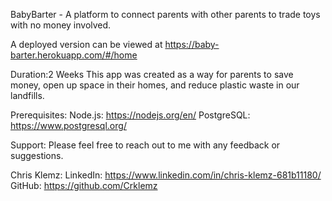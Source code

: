 BabyBarter - A platform to connect parents with other parents to trade toys with no money involved.

A deployed version can be viewed at https://baby-barter.herokuapp.com/#/home

Duration:2 Weeks
This app was created as a way for parents to save money, open up space in their homes, and reduce plastic waste in our landfills.

Prerequisites:
Node.js: https://nodejs.org/en/
PostgreSQL: https://www.postgresql.org/

Support:
Please feel free to reach out to me with any feedback or suggestions.

Chris Klemz:
LinkedIn: https://www.linkedin.com/in/chris-klemz-681b11180/
GitHub: https://github.com/Crklemz
